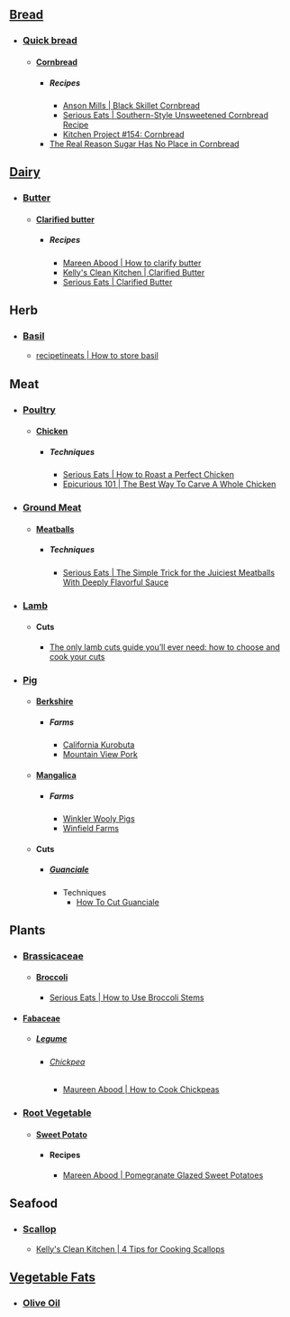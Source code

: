 ## [Bread](https://en.wikipedia.org/wiki/Bread)
- ### [Quick bread](https://en.wikipedia.org/wiki/Quick_bread)
	- #### [Cornbread](https://en.wikipedia.org/wiki/Cornbread)
		- ##### Recipes
			- [Anson Mills | Black Skillet Cornbread](https://www.ansonmills.com/recipes/464?recipes_by=grain)
			- [Serious Eats | Southern-Style Unsweetened Cornbread Recipe](https://www.seriouseats.com/southern-unsweetened-cornbread-recipe)
			- [Kitchen Project #154: Cornbread](https://kitchenprojects.substack.com/p/kitchen-project-154-cornbread)
		- [The Real Reason Sugar Has No Place in Cornbread](https://www.seriouseats.com/why-southern-cornbread-shouldnt-have-sugar)
## [Dairy](https://en.wikipedia.org/wiki/Dairy_product)
- ### [Butter](https://en.wikipedia.org/wiki/Butter)
	- #### [Clarified butter](https://en.wikipedia.org/wiki/Clarified_butter)
		- ##### Recipes
			- [Mareen Abood | How to clarify butter](https://maureenabood.com/how-to-clarify-butter/)
			- [Kelly's Clean Kitchen | Clarified Butter](https://kellyscleankitchen.com/2022/02/25/clarified-butter/)
			- [Serious Eats | Clarified Butter](https://www.seriouseats.com/clarified-butter-recipe)
## Herb
- ### [Basil](https://en.wikipedia.org/wiki/Basil)
	- [recipetineats | How to store basil](https://www.recipetineats.com/how-to-store-basil/)
## Meat
- ### [Poultry](https://en.wikipedia.org/wiki/Poultry)
	- #### [Chicken](https://en.wikipedia.org/wiki/Chicken_as_food)
		- ##### Techniques
			- [Serious Eats | How to Roast a Perfect Chicken](https://www.seriouseats.com/perfect-roast-chicken-recipe-8384377)
			- [Epicurious 101 | The Best Way To Carve A Whole Chicken](https://www.youtube.com/watch?v=owUitkVtubk)
- ### [Ground Meat](https://en.wikipedia.org/wiki/Ground_meat)
	- #### [Meatballs](https://en.wikipedia.org/wiki/Meatball)
		- ##### Techniques
			- [Serious Eats | The Simple Trick for the Juiciest Meatballs With Deeply Flavorful Sauce](https://www.seriouseats.com/meatball-cooking-tip-8716216)
- ### [Lamb](https://en.wikipedia.org/wiki/Lamb_and_mutton)
	- #### Cuts
		- [The only lamb cuts guide you’ll ever need: how to choose and cook your cuts](https://medium.com/farmdrop/the-only-lamb-cuts-guide-youll-ever-need-how-to-choose-and-cook-your-cuts-29419edf875b)
- ### [Pig](https://en.wikipedia.org/wiki/Pig)
	- #### [Berkshire](https://en.wikipedia.org/wiki/Berkshire_pig)
		- ##### Farms
			- [California Kurobuta](https://californiakurobuta.com/)
			- [Mountain View Pork](https://www.mountainviewpork.com/)
	- #### [Mangalica](https://en.wikipedia.org/wiki/Mangalica)
		- ##### Farms
			- [Winkler Wooly Pigs](https://mangalitsawoolypigs.com/)
			- [Winfield Farms](https://www.winfieldfarm.us/)
	- #### Cuts
		- ##### [Guanciale](https://en.wikipedia.org/wiki/Guanciale)
			- Techniques
				- [How To Cut Guanciale](https://pinabresciani.com/how-to-cut-guanciale/)
## Plants
- ### [Brassicaceae](https://en.wikipedia.org/wiki/Brassicaceae)
	- #### [Broccoli](https://en.wikipedia.org/wiki/Broccoli)
		- [Serious Eats | How to Use Broccoli Stems](https://www.seriouseats.com/how-to-use-broccoli-stems-8768805)
- #### [Fabaceae](https://en.wikipedia.org/wiki/Fabaceae)
	- ##### [Legume](https://en.wikipedia.org/wiki/Legume)
		- ###### [Chickpea](https://en.wikipedia.org/wiki/Chickpea)
			- [Maureen Abood | How to Cook Chickpeas](https://maureenabood.com/technique-how-to-prepare-dried-chickpeas/)
- ### [Root Vegetable](https://en.wikipedia.org/wiki/Root_vegetable)
	- #### [Sweet Potato](https://en.wikipedia.org/wiki/Sweet_potato)
		- #### Recipes
			- [Mareen Abood | Pomegranate Glazed Sweet Potatoes](https://maureenabood.com/pomegranate-glazed-sweet-potatoes/)
## Seafood
- ### [Scallop](https://en.wikipedia.org/wiki/Scallop)
	- [Kelly's Clean Kitchen | 4 Tips for Cooking Scallops](https://kellyscleankitchen.com/2023/01/15/4-tips-for-cooking-scallops/)
## [Vegetable Fats](https://en.wikipedia.org/wiki/Vegetable_oil)
- ### [Olive Oil](https://en.wikipedia.org/wiki/Olive_oil)